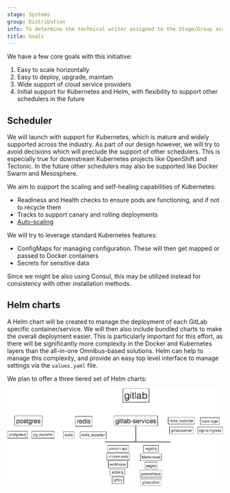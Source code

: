 ```yaml
---
stage: Systems
group: Distribution
info: To determine the technical writer assigned to the Stage/Group associated with this page, see https://handbook.gitlab.com/handbook/product/ux/technical-writing/#assignments
title: Goals
---
```


We have a few core goals with this initiative:

1. Easy to scale horizontally
1. Easy to deploy, upgrade, maintain
1. Wide support of cloud service providers
1. Initial support for Kubernetes and Helm, with flexibility to support other
   schedulers in the future

## Scheduler

We will launch with support for Kubernetes, which is mature and widely supported
across the industry. As part of our design however, we will try to avoid decisions
which will preclude the support of other schedulers. This is especially true for
downstream Kubernetes projects like OpenShift and Tectonic. In the future other
schedulers may also be supported like Docker Swarm and Mesosphere.

We aim to support the scaling and self-healing capabilities of Kubernetes:

- Readiness and Health checks to ensure pods are functioning, and if not to recycle them
- Tracks to support canary and rolling deployments
- [Auto-scaling](https://kubernetes.io/docs/tasks/run-application/horizontal-pod-autoscale/)

We will try to leverage standard Kubernetes features:

- ConfigMaps for managing configuration. These will then get mapped or passed to
  Docker containers
- Secrets for sensitive data

Since we might be also using Consul, this may be utilized instead for consistency with other installation methods.

## Helm charts

A Helm chart will be created to manage the deployment of each GitLab specific container/service. We will then also include bundled charts to make the overall deployment easier. This is particularly
important for this effort, as there will be significantly more complexity in
the Docker and Kubernetes layers than the all-in-one Omnibus-based solutions.
Helm can help to manage this complexity, and provide an easy top level interface
to manage settings via the `values.yaml` file.

We plan to offer a three tiered set of Helm charts:

![Helm chart Structure](../images/charts.png)
